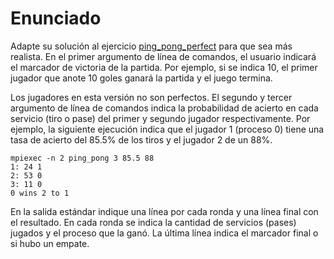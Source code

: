 # Enunciado

Adapte su solución al ejercicio [ping_pong_perfect](../ping_pong_perfect/) para que sea más realista. En el primer argumento de línea de comandos, el usuario indicará el marcador de victoria de la partida. Por ejemplo, si se indica 10, el primer jugador que anote 10 goles ganará la partida y el juego termina.

Los jugadores en esta versión no son perfectos. El segundo y tercer argumento de línea de comandos indica la probabilidad de acierto en cada servicio (tiro o pase) del primer y segundo jugador respectivamente. Por ejemplo, la siguiente ejecución indica que el jugador 1 (proceso 0) tiene una tasa de acierto del 85.5% de los tiros y el jugador 2 de un 88%.

```
mpiexec -n 2 ping_pong 3 85.5 88
1: 24 1
2: 53 0
3: 11 0
0 wins 2 to 1
```

En la salida estándar indique una línea por cada ronda y una línea final con el resultado. En cada ronda se indica la cantidad de servicios (pases) jugados y el proceso que la ganó. La última línea indica el marcador final o si hubo un empate.
